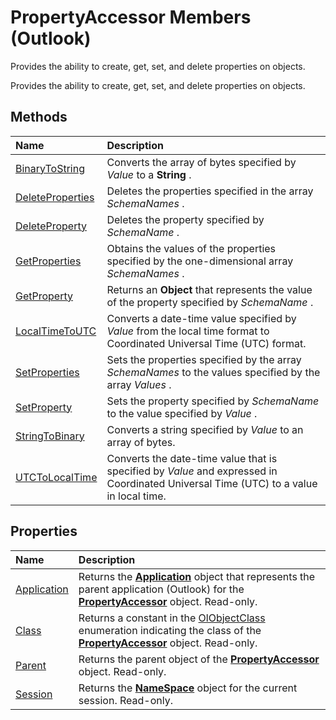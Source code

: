 
# PropertyAccessor Members (Outlook)
Provides the ability to create, get, set, and delete properties on objects.

Provides the ability to create, get, set, and delete properties on objects.


## Methods



|**Name**|**Description**|
|:-----|:-----|
|[BinaryToString](4a3801af-0a7c-4b8a-7367-600c09047b28.md)|Converts the array of bytes specified by  _Value_ to a **String** .|
|[DeleteProperties](e9c11799-cb75-fd8c-0c98-aca46796bb46.md)|Deletes the properties specified in the array  _SchemaNames_ .|
|[DeleteProperty](9acb52b5-13a7-7363-7e17-83804037f33b.md)|Deletes the property specified by  _SchemaName_ .|
|[GetProperties](f1ba3c52-428a-9e9f-5b81-b68c5f27aa0f.md)|Obtains the values of the properties specified by the one-dimensional array  _SchemaNames_ .|
|[GetProperty](a5f3493b-f302-c7b6-f442-23a7605be1c1.md)|Returns an  **Object** that represents the value of the property specified by _SchemaName_ .|
|[LocalTimeToUTC](c19f60b2-441f-77b3-eb83-9cfd899e3a52.md)|Converts a date-time value specified by  _Value_ from the local time format to Coordinated Universal Time (UTC) format.|
|[SetProperties](bf7c86da-5146-9567-5b7e-3e5e63ee5587.md)|Sets the properties specified by the array  _SchemaNames_ to the values specified by the array _Values_ .|
|[SetProperty](2a97c11d-3f5f-65fe-23d6-8efa40dca303.md)|Sets the property specified by  _SchemaName_ to the value specified by _Value_ .|
|[StringToBinary](1ea95601-a21f-47d2-7a3c-166c4984fc25.md)|Converts a string specified by  _Value_ to an array of bytes.|
|[UTCToLocalTime](a56311ac-60ac-4f51-5255-d6840bf6004d.md)|Converts the date-time value that is specified by  _Value_ and expressed in Coordinated Universal Time (UTC) to a value in local time.|

## Properties



|**Name**|**Description**|
|:-----|:-----|
|[Application](51df74aa-6120-519b-3b68-e86e11222264.md)|Returns the  **[Application](797003e7-ecd1-eccb-eaaf-32d6ddde8348.md)** object that represents the parent application (Outlook) for the **[PropertyAccessor](2fc91e13-703c-3ec9-9066-ffee7144306c.md)** object. Read-only.|
|[Class](ef4c4ec9-8e80-34de-7699-be1defe52d7c.md)|Returns a constant in the [OlObjectClass](33d724b3-df3c-2a7f-a80f-93b66d96f588.md) enumeration indicating the class of the **[PropertyAccessor](2fc91e13-703c-3ec9-9066-ffee7144306c.md)** object. Read-only.|
|[Parent](764b07a0-2bfa-1457-b587-bc2559ff72a1.md)|Returns the parent object of the  **[PropertyAccessor](2fc91e13-703c-3ec9-9066-ffee7144306c.md)** object. Read-only.|
|[Session](db33aa4e-ad96-2db8-de9d-7aa9dd1a137f.md)|Returns the  **[NameSpace](f0dcaa19-07f5-5d42-a3bf-2e42b7885644.md)** object for the current session. Read-only.|
